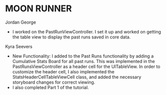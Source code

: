 # MOON RUNNER

Jordan George
- I worked on the PastRunViewController. I set it up and worked on getting the table view to display the past runs saved in core data. 

Kyra Seevers
- New Functionality: I added to the Past Runs functionality by adding a Cumulative Stats Board for all past runs. This was implemented in the PastRunsViewController as a header cell for the UITableView. In order to customize the header cell, I also implemented the StatsHeaderCellTableViewCell class, and added the necessary storyboard changes for correct viewing.
- I also completed Part 1 of the tutorial.
